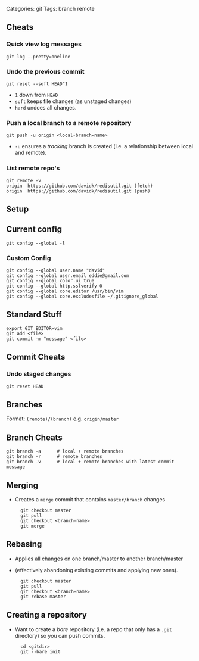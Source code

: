 Categories: git
Tags: branch
      remote


## Cheats

### Quick view log messages

    git log --pretty=oneline

### Undo the previous commit

    git reset --soft HEAD^1

- `1` down from `HEAD`
- `soft` keeps file changes (as unstaged changes)
- `hard` undoes all changes.

### Push a local branch to a remote repository

    git push -u origin <local-branch-name>

- `-u` ensures a *tracking* branch is created (i.e. a relationship between local and remote).

### List remote repo's

    git remote -v
    origin  https://github.com/davidk/redisutil.git (fetch)
    origin  https://github.com/davidk/redisutil.git (push)

## Setup

## Current config

    git config --global -l

### Custom Config

    git config --global user.name "david"
    git config --global user.email eddie@gmail.com
    git config --global color.ui true
    git config --global http.sslverify 0
    git config --global core.editor /usr/bin/vim
    git config --global core.excludesfile ~/.gitignore_global

## Standard Stuff

    export GIT_EDITOR=vim
    git add <file>
    git commit -m "message" <file>

## Commit Cheats

### Undo staged changes

    git reset HEAD

## Branches

Format: `(remote)/(branch)` e.g. `origin/master`

## Branch Cheats

    git branch -a      # local + remote branches
    git branch -r      # remote branches
    git branch -v      # local + remote branches with latest commit message

## Merging

- Creates a `merge` commit that contains `master/branch` changes

        git checkout master
        git pull
        git checkout <branch-name>
        git merge

## Rebasing

- Applies all changes on one branch/master to another branch/master
- (effectively abandoning existing commits and applying new ones).

        git checkout master
        git pull
        git checkout <branch-name>
        git rebase master

## Creating a repository

- Want to create a *bare* repository (i.e. a repo that only has a `.git` directory) so you can push commits.

        cd <gitdir>
        git --bare init
